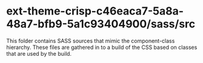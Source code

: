 # ext-theme-crisp-c46eaca7-5a8a-48a7-bfb9-5a1c93404900/sass/src

This folder contains SASS sources that mimic the component-class hierarchy. These files
are gathered in to a build of the CSS based on classes that are used by the build.
